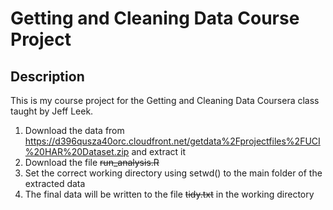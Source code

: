 # Getting and Cleaning Data Course Project


## Description

This is my course project for the Getting and Cleaning Data Coursera class taught by Jeff Leek.

1. Download the data from https://d396qusza40orc.cloudfront.net/getdata%2Fprojectfiles%2FUCI%20HAR%20Dataset.zip and extract it
2. Download the file ~~run_analysis.R~~
3. Set the correct working directory using setwd() to the main folder of the extracted data
4. The final data will be written to the file ~~tidy.txt~~ in the working directory